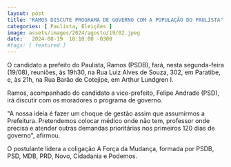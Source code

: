 ```yaml
---
layout: post
title: "RAMOS DISCUTE PROGRAMA DE GOVERNO COM A POPULAÇÃO DO PAULISTA"
categories: [ Paulista, Eleições ]
image: assets/images/2024/agosto/19/02.jpeg
date:   2024-08-19  18:10:00 -0300
#tags: [ featured ]
---
```

O candidato a prefeito do Paulista, Ramos (PSDB), fará, nesta segunda-feira (19/08), reuniões, às 19h30, na Rua Luiz Alves de Souza, 302, em Paratibe, e, às 21h, na Rua Barão de Cotejipe, em Arthur Lundgren I.

Ramos, acompanhado do candidato a vice-prefeito, Felipe Andrade (PSD), irá discutir com os moradores o programa de governo.

"A nossa ideia é fazer um choque de gestão assim que assumirmos a Prefeitura. Pretendemos colocar médico onde não tem, professor onde precisa e atender outras demandas prioritárias nos primeiros 120 dias de governo", afirmou.

O postulante lidera a coligação A Força da Mudança, formada por PSDB, PSD, MDB, PRD, Novo, Cidadania e Podemos.